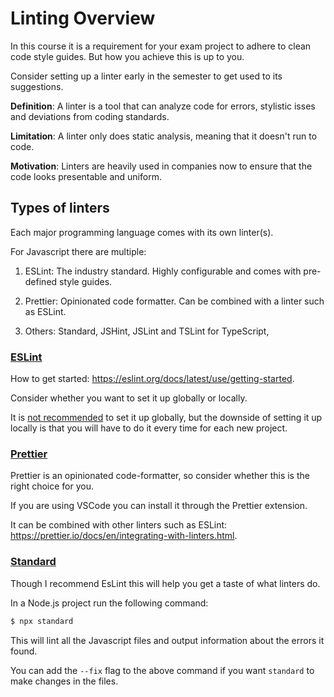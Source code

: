 # Linting Overview

In this course it is a requirement for your exam project to adhere to clean code style guides. But how you achieve this is up to you. 

Consider setting up a linter early in the semester to get used to its suggestions.

**Definition**: A linter is a tool that can analyze code for errors, stylistic isses and deviations from coding standards. 

**Limitation**: A linter only does static analysis, meaning that it doesn't run to code.

**Motivation**: Linters are heavily used in companies now to ensure that the code looks presentable and uniform. 


## Types of linters

Each major programming language comes with its own linter(s). 

For Javascript there are multiple:

1. ESLint: The industry standard. Highly configurable and comes with pre-defined style guides. 

2. Prettier: Opinionated code formatter. Can be combined with a linter such as ESLint. 

3. Others: Standard, JSHint, JSLint and TSLint for TypeScript, 


### [ESLint](https://eslint.org/)


How to get started: https://eslint.org/docs/latest/use/getting-started.

Consider whether you want to set it up globally or locally.

It is [not recommended](https://eslint.org/docs/latest/use/getting-started#global-install) to set it up globally, but the downside of setting it up locally is that you will have to do it every time for each new project. 


### [Prettier](https://prettier.io/)

Prettier is an opinionated code-formatter, so consider whether this is the right choice for you. 

If you are using VSCode you can install it through the Prettier extension. 

It can be combined with other linters such as ESLint: https://prettier.io/docs/en/integrating-with-linters.html.


### [Standard](https://www.npmjs.com/package/standard)

Though I recommend EsLint this will help you get a taste of what linters do. 

In a Node.js project run the following command:

```bash
$ npx standard
```
This will lint all the Javascript files and output information about the errors it found. 

You can add the `--fix` flag to the above command if you want `standard` to make changes in the files. 

